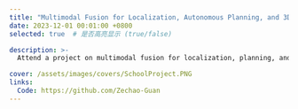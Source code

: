 ```yaml
---
title: "Multimodal Fusion for Localization, Autonomous Planning, and 3D Point Cloud Recognition on Unmanned Platforms"
date: 2023-12-01 00:01:00 +0800
selected: true  # 是否高亮显示 (true/false)

description: >-
  Attend a project on multimodal fusion for localization, planning, and 3D point cloud recognition in unmanned systems. Designed deep learning models to classify and segment 3D point clouds captured by depth cameras, focusing on distinguishing grass from obstacles. Proposed a universal topological layer (TopoLayer) based on persistent homology, and integrated it into mainstream architectures like PointMLP and PointNet++ to enhance recognition accuracy [<a href="https://github.com/Zechao-Guan/zechao-guan.github.io/blob/main/assets/images/covers/SchoolProject.mp4" target="_blank">VIDEO</a>].

cover: /assets/images/covers/SchoolProject.PNG
links:
  Code: https://github.com/Zechao-Guan
---
```


